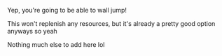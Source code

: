 Yep, you're going to be able to wall jump!

This won't replenish any resources, but it's already a pretty good option anyways so yeah

Nothing much else to add here lol

